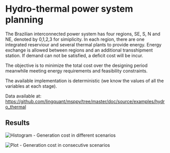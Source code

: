 # Hydro-thermal power system planning

The Brazilian interconnected power system has four regions, SE, S, N and NE, denoted by 0,1,2,3 for simiplicity. In each region, there are one integrated reserviour and several thermal plants to provide energy. Energy exchange is allowed between regions and an additional transshipment station. If demand can not be satisfied, a deficit cost will be incur.

The objective is to minimize the total cost over the designing period meanwhile meeting energy requirements and feasibility constraints.

The available implementation is deterministic (we know the values of all the variables at each stage).

Data available at: https://github.com/lingquant/msppy/tree/master/doc/source/examples/hydro_thermal

## Results

![Histogram - Generation cost in different scenarios](https://github.com/viguardieiro/ConvexOptimization_MSc_2021/tree/main/code_project/hydro_thermal/image/hist_generation.svg?raw=true)

![Plot - Generation cost in consecutive scenarios](https://github.com/viguardieiro/ConvexOptimization_MSc_2021/tree/main/code_project/hydro_thermal/image/plot_generation.svg?raw=true)